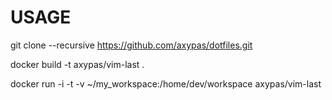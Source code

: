 # USAGE

  git clone --recursive https://github.com/axypas/dotfiles.git

  docker build  -t axypas/vim-last . 

  docker run -i -t  -v ~/my_workspace:/home/dev/workspace axypas/vim-last

